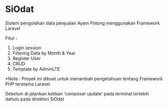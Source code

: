 # SiOdat
Sistem pengolahan data penjualan Ayam Potong menggunakan Framework Laravel

Fitur : 
1. Login session
2. Filtering Data by Month & Year
3. Register User
4. CRUD
5. Template by AdminLTE

*Note : Proyek ini dibuat untuk menambah pengetahuan tentang Framework PHP terutama Laravel

Sebelum di jalankan ketikan 'composer update' pada terminal terlebih dahulu pada direktori SiOdat
